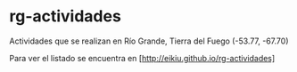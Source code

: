 # rg-actividades
Actividades que se realizan en Río Grande, Tierra del Fuego (-53.77, -67.70)

Para ver el listado se encuentra en [http://eikiu.github.io/rg-actividades]


